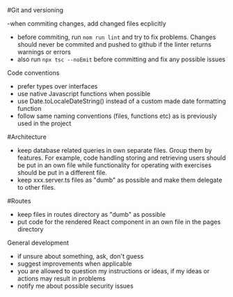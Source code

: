 #Git and versioning

-when commiting changes, add changed files ecplicitly 
- before commiting, run `nom run lint` and try to fix problems. Changes should never be commited and pushed to github if
the linter returns warnings or errors
- also run `npx tsc --noEmit` before committing and fix any possible issues

Code conventions

- prefer types over interfaces
- use native Javascript functions when possible
- use Date.toLocaleDateString() instead of a custom made date formatting function
- follow same naming conventions (files, functions etc) as is previously used in the project

#Architecture
- keep database related queries in own separate files. Group them by features. For example,
code handling storing and retrieving users should be put in an own file while functionality
for operating with exercises should be put in a different file.
- keep xxx.server.ts files as "dumb" as possible and make them delegate to other files. 

#Routes
- keep files in routes directory as "dumb" as possible
- put code for the rendered React component in an own file in the pages directory 

General development
- if unsure about something, ask, don't guess
- suggest improvements when applicable
- you are allowed to question my instructions or ideas, if my ideas or actions may result in problems
- notify me about possible security issues